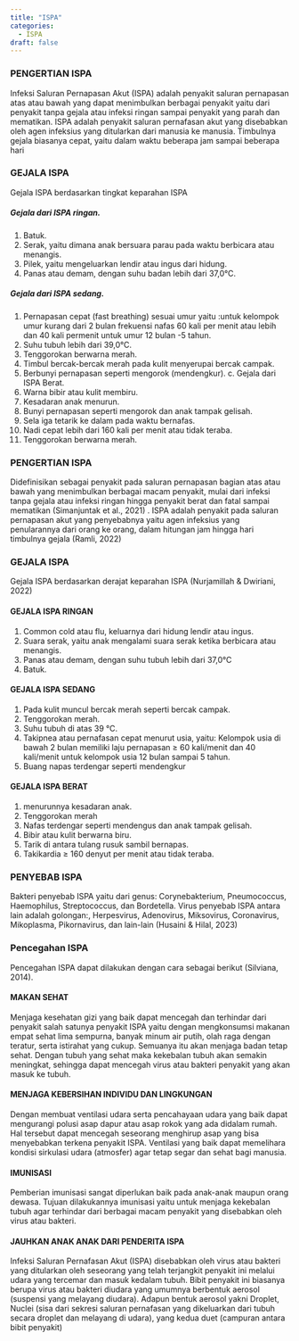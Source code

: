 ```yaml
---
title: "ISPA"
categories: 
  - ISPA
draft: false
---
```


### PENGERTIAN ISPA
Infeksi Saluran Pernapasan Akut (ISPA) adalah penyakit saluran pernapasan atas atau bawah yang dapat menimbulkan berbagai penyakit yaitu dari penyakit tanpa gejala atau infeksi ringan sampai penyakit yang parah dan mematikan.
ISPA adalah penyakit saluran pernafasan  akut  yang  disebabkan  oleh  agen infeksius  yang  ditularkan  dari  manusia  ke manusia.  Timbulnya  gejala  biasanya  cepat, yaitu   dalam waktu   beberapa   jam   sampai beberapa  hari


### GEJALA ISPA
Gejala ISPA berdasarkan tingkat keparahan ISPA 

#####	Gejala dari ISPA ringan.
1.	Batuk.
2.	Serak, yaitu dimana anak bersuara parau pada waktu berbicara atau menangis.
3.	Pilek, yaitu mengeluarkan lendir atau ingus dari hidung.
4.	Panas atau demam, dengan suhu badan lebih dari 37,0°C.

#####	Gejala dari ISPA sedang.
1.	Pernapasan cepat (fast breathing) sesuai umur yaitu :untuk kelompok umur kurang dari 2 bulan frekuensi nafas 60 kali per menit atau lebih dan 40 kali permenit untuk umur 12 bulan -5 tahun.
2.	Suhu tubuh lebih dari 39,0°C.
3.	Tenggorokan berwarna merah.
4.	Timbul bercak-bercak merah pada kulit menyerupai bercak campak.
5.	Berbunyi pernapasan seperti mengorok (mendengkur).
c.	Gejala dari ISPA Berat.
1.	Warna bibir atau kulit membiru.
2.	Kesadaran anak menurun.
3.	Bunyi pernapasan seperti mengorok dan anak tampak gelisah.
4.	Sela iga tetarik ke dalam pada waktu bernafas.
5.	Nadi cepat lebih dari 160 kali per menit atau tidak teraba.
6.	Tenggorokan berwarna merah.


### PENGERTIAN ISPA
Didefinisikan sebagai penyakit pada saluran pernapasan bagian atas atau bawah yang menimbulkan berbagai macam penyakit, mulai dari infeksi tanpa gejala atau infeksi ringan hingga penyakit berat dan fatal sampai mematikan (Simanjuntak et al., 2021) .
ISPA adalah penyakit pada saluran pernapasan akut yang penyebabnya yaitu agen infeksius yang penularannya dari orang ke orang, dalam hitungan jam hingga hari timbulnya gejala (Ramli, 2022)

### GEJALA ISPA
Gejala ISPA berdasarkan derajat keparahan ISPA (Nurjamillah & Dwiriani, 2022) 
#### GEJALA ISPA RINGAN 
1.	Common cold atau flu, keluarnya dari hidung lendir atau ingus.
2.	Suara serak, yaitu anak mengalami suara serak ketika berbicara atau menangis.
3.	Panas atau demam, dengan suhu tubuh lebih dari 37,0°C
4.	Batuk.

#### GEJALA ISPA SEDANG
1.	Pada kulit muncul bercak merah seperti bercak campak.
2.	Tenggorokan merah. 
3.	Suhu tubuh di atas 39 °C.
4.	Takipnea atau pernafasan cepat menurut usia, yaitu: Kelompok usia di bawah 2 bulan memiliki laju pernapasan  ≥ 60 kali/menit dan 40 kali/menit untuk kelompok usia 12 bulan sampai 5 tahun.
5.	Buang napas terdengar seperti mendengkur

#### GEJALA ISPA BERAT
1.	menurunnya kesadaran anak.
2.	Tenggorokan merah
3.	Nafas terdengar seperti mendengus dan anak tampak gelisah.
4.	Bibir atau kulit berwarna biru. 
5.	Tarik di antara tulang rusuk sambil bernapas.
6.	Takikardia ≥ 160 denyut per menit atau tidak teraba.

### PENYEBAB ISPA
Bakteri penyebab ISPA yaitu dari genus: Corynebakterium, Pneumococcus, Haemophilus, Streptococcus, dan Bordetella. Virus penyebab ISPA antara lain adalah golongan:, Herpesvirus, Adenovirus, Miksovirus, Coronavirus, Mikoplasma, Pikornavirus, dan lain-lain (Husaini & Hilal, 2023)

### Pencegahan ISPA
Pencegahan ISPA dapat dilakukan dengan cara sebagai berikut (Silviana, 2014).
#### MAKAN SEHAT
Menjaga kesehatan gizi yang baik dapat mencegah dan terhindar dari penyakit salah satunya penyakit ISPA yaitu dengan mengkonsumsi makanan empat sehat lima sempurna, banyak minum air putih, olah raga dengan teratur, serta istirahat yang cukup. Semuanya itu akan menjaga badan tetap sehat. Dengan tubuh yang sehat maka kekebalan tubuh akan semakin meningkat, sehingga dapat mencegah virus atau bakteri penyakit yang akan masuk ke tubuh.

#### MENJAGA KEBERSIHAN INDIVIDU DAN LINGKUNGAN
Dengan membuat ventilasi udara serta pencahayaan udara yang baik dapat mengurangi polusi asap dapur atau asap rokok yang ada didalam rumah. Hal tersebut dapat mencegah seseorang menghirup asap yang bisa menyebabkan terkena penyakit ISPA. Ventilasi yang baik dapat memelihara kondisi sirkulasi udara (atmosfer) agar tetap segar dan sehat bagi manusia.

#### IMUNISASI
Pemberian imunisasi sangat diperlukan baik pada anak-anak maupun orang dewasa. Tujuan dilakukannya imunisasi yaitu untuk menjaga kekebalan tubuh agar terhindar dari berbagai macam penyakit yang disebabkan oleh virus atau bakteri.

#### JAUHKAN ANAK ANAK DARI PENDERITA ISPA
Infeksi Saluran Pernafasan Akut (ISPA) disebabkan oleh virus atau bakteri yang ditularkan oleh seseorang yang telah terjangkit penyakit ini melalui udara yang tercemar dan masuk kedalam tubuh. Bibit penyakit ini biasanya berupa virus atau bakteri diudara yang umumnya berbentuk aerosol (suspensi yang melayang diudara). Adapun bentuk aerosol yakni Droplet, Nuclei (sisa dari sekresi saluran pernafasan yang dikeluarkan dari tubuh secara droplet dan melayang di udara), yang kedua duet (campuran antara bibit penyakit)





